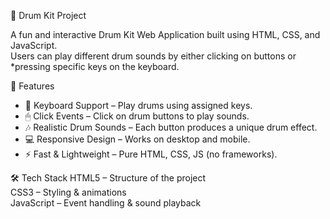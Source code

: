  🥁 Drum Kit Project

A fun and interactive Drum Kit Web Application built using HTML, CSS, and JavaScript.  
Users can play different drum sounds by either clicking on buttons or *pressing specific keys on the keyboard.



  🚀 Features
- 🎹 Keyboard Support – Play drums using assigned keys.  
- 🖱 Click Events – Click on drum buttons to play sounds.  
- 🎶 Realistic Drum Sounds – Each button produces a unique drum effect.  
- 💻 Responsive Design – Works on desktop and mobile.  
- ⚡ Fast & Lightweight – Pure HTML, CSS, JS (no frameworks).  



 🛠 Tech Stack
   HTML5 – Structure of the project  
   CSS3 – Styling & animations  
  JavaScript  – Event handling & sound playback  




